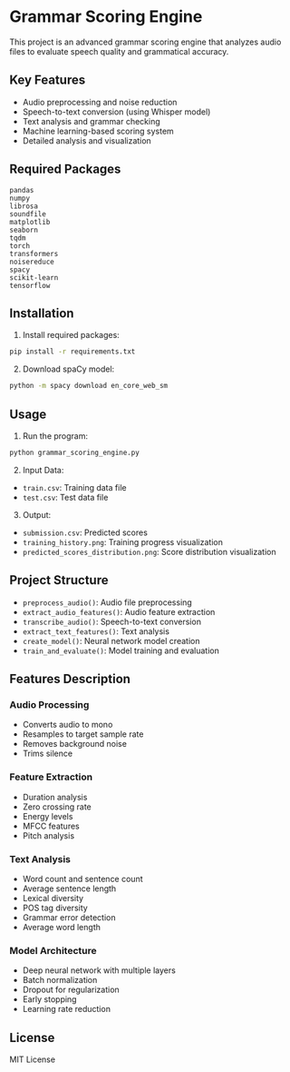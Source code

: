 # Grammar Scoring Engine

This project is an advanced grammar scoring engine that analyzes audio files to evaluate speech quality and grammatical accuracy.

## Key Features

- Audio preprocessing and noise reduction
- Speech-to-text conversion (using Whisper model)
- Text analysis and grammar checking
- Machine learning-based scoring system
- Detailed analysis and visualization

## Required Packages

```
pandas
numpy
librosa
soundfile
matplotlib
seaborn
tqdm
torch
transformers
noisereduce
spacy
scikit-learn
tensorflow
```

## Installation

1. Install required packages:
```bash
pip install -r requirements.txt
```

2. Download spaCy model:
```bash
python -m spacy download en_core_web_sm
```

## Usage

1. Run the program:
```bash
python grammar_scoring_engine.py
```

2. Input Data:
- `train.csv`: Training data file
- `test.csv`: Test data file

3. Output:
- `submission.csv`: Predicted scores
- `training_history.png`: Training progress visualization
- `predicted_scores_distribution.png`: Score distribution visualization

## Project Structure

- `preprocess_audio()`: Audio file preprocessing
- `extract_audio_features()`: Audio feature extraction
- `transcribe_audio()`: Speech-to-text conversion
- `extract_text_features()`: Text analysis
- `create_model()`: Neural network model creation
- `train_and_evaluate()`: Model training and evaluation

## Features Description

### Audio Processing
- Converts audio to mono
- Resamples to target sample rate
- Removes background noise
- Trims silence

### Feature Extraction
- Duration analysis
- Zero crossing rate
- Energy levels
- MFCC features
- Pitch analysis

### Text Analysis
- Word count and sentence count
- Average sentence length
- Lexical diversity
- POS tag diversity
- Grammar error detection
- Average word length

### Model Architecture
- Deep neural network with multiple layers
- Batch normalization
- Dropout for regularization
- Early stopping
- Learning rate reduction

## License

MIT License 
